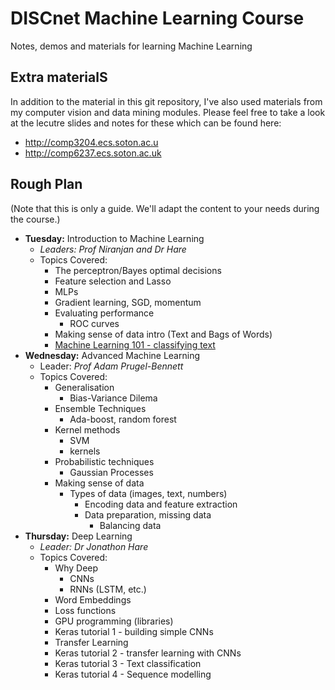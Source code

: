 # DISCnet Machine Learning Course
Notes, demos and materials for learning Machine Learning

## Extra materialS
In addition to the material in this git repository, I've also used materials from my computer vision and data mining modules. Please feel free to take a look at the lecutre slides and notes for these which can be found here:

- http://comp3204.ecs.soton.ac.u
- http://comp6237.ecs.soton.ac.uk

## Rough Plan
(Note that this is only a guide. We'll adapt the content to your needs during the course.)

- **Tuesday:** Introduction to Machine Learning
  + *Leaders: Prof Niranjan and Dr Hare*
  + Topics Covered:
    * The perceptron/Bayes optimal decisions
    * Feature selection and Lasso
    * MLPs
    * Gradient learning, SGD, momentum
    * Evaluating performance
      * ROC curves
    * Making sense of data intro (Text and Bags of Words)
    * [Machine Learning 101 - classifying text](https://github.com/jonhare/DISCnetMachineLearningCourse/blob/master/Tuesday/ml101-tutorial)
- **Wednesday:** Advanced Machine Learning
  + Leader: *Prof Adam Prugel-Bennett*
  + Topics Covered:
    * Generalisation
      * Bias-Variance Dilema
    * Ensemble Techniques
      * Ada-boost, random forest
    * Kernel methods
      * SVM
      * kernels
    * Probabilistic techniques
      * Gaussian Processes
    * Making sense of data
      * Types of data (images, text, numbers)
        - Encoding data and feature extraction
        - Data preparation, missing data
          - Balancing data
- **Thursday:** Deep Learning
  + *Leader: Dr Jonathon Hare*
  + Topics Covered:
    * Why Deep
      * CNNs
      * RNNs (LSTM, etc.)
    * Word Embeddings
    * Loss functions
    * GPU programming (libraries)
    * Keras tutorial 1 - building simple CNNs
    * Transfer Learning
    * Keras tutorial 2 - transfer learning with CNNs
    * Keras tutorial 3 - Text classification
    * Keras tutorial 4 - Sequence modelling    
